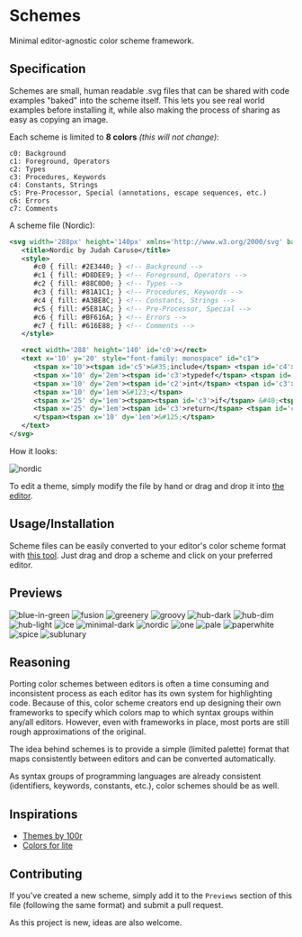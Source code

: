# Schemes

Minimal editor-agnostic color scheme framework.


## Specification

Schemes are small, human readable .svg files that can be shared with code examples
"baked" into the scheme itself. This lets you see real world examples before
installing it, while also making the process of sharing as easy as copying an image.

Each scheme is limited to **8 colors** *(this will not change)*:

```
c0: Background
c1: Foreground, Operators
c2: Types
c3: Procedures, Keywords
c4: Constants, Strings
c5: Pre-Processor, Special (annotations, escape sequences, etc.)
c6: Errors
c7: Comments
```

A scheme file (Nordic):

```xml
<svg width='288px' height='140px' xmlns='http://www.w3.org/2000/svg' baseProfile='full' version='1.1' >
   <title>Nordic by Judah Caruso</title>
   <style>
      #c0 { fill: #2E3440; } <!-- Background -->
      #c1 { fill: #D8DEE9; } <!-- Foreground, Operators --> 
      #c2 { fill: #88C0D0; } <!-- Types --> 
      #c3 { fill: #81A1C1; } <!-- Procedures, Keywords --> 
      #c4 { fill: #A3BE8C; } <!-- Constants, Strings -->
      #c5 { fill: #5E81AC; } <!-- Pre-Processor, Special -->
      #c6 { fill: #BF616A; } <!-- Errors -->
      #c7 { fill: #616E88; } <!-- Comments --> 
   </style>

   <rect width='288' height='140' id='c0'></rect>   
   <text x='10' y='20' style="font-family: monospace" id="c1">
      <tspan x='10'><tspan id='c5'>&#35;include</tspan> <tspan id='c4'>&lt;stdio.h&gt;</tspan></tspan>
      <tspan x='10' dy='2em'><tspan id='c3'>typedef</tspan> <tspan id='c2'>struct</tspan> &#123; <tspan id='c2'>float</tspan> x&#44; y&#59; &#125; Point&#59;</tspan>
      <tspan x='10' dy='2em'><tspan id='c2'>int</tspan> <tspan id='c3'>main</tspan>&#40;<tspan id='c2'>int</tspan> <tspan>argc</tspan>&#44; <tspan id='c2'>char</tspan>&#42; <tspan>argv</tspan>&#91;&#93;&#41;</tspan>
      <tspan x='10' dy='1em'>&#123;</tspan>
      <tspan x='25' dy='1em'><tspan><tspan id='c3'>if</tspan> &#40;<tspan id='c4'>1</tspan>&#41;</tspan> printf&#40;<tspan id='c4'>"Hello&#44; World!<tspan id='c5'>\n</tspan>"</tspan>&#41;&#59;</tspan>
      <tspan x='25' dy='1em'><tspan id='c3'>return</tspan> <tspan id='c4'>0</tspan>&#59; <tspan id='c7'>// This is a comment</tspan>
      </tspan><tspan x='10' dy='1em'>&#125;</tspan>
   </text>
</svg>

```

How it looks:

![nordic](previews/nordic.svg)


To edit a theme, simply modify the file by hand or drag and drop it into [the editor](https://judahcaruso.com/schemes).


## Usage/Installation

Scheme files can be easily converted to your editor's color scheme format
with [this tool](https://judahcaruso.com/schemes). Just drag and drop a scheme
and click on your preferred editor.


## Previews

![blue-in-green](previews/blue-in-green.svg)
![fusion](previews/fusion.svg)
![greenery](previews/greenery.svg)
![groovy](previews/groovy.svg)
![hub-dark](previews/hub-dark.svg)
![hub-dim](previews/hub-dim.svg)
![hub-light](previews/hub-light.svg)
![ice](previews/ice.svg)
![minimal-dark](previews/minimal-dark.svg)
![nordic](previews/nordic.svg)
![one](previews/one.svg)
![pale](previews/pale.svg)
![paperwhite](previews/paperwhite.svg)
![spice](previews/spice.svg) ![sublunary](previews/sublunary.svg)


## Reasoning

Porting color schemes between editors is often a time consuming and inconsistent
process as each editor has its own system for highlighting code. Because of this,
color scheme creators end up designing their own frameworks to specify which
colors map to which syntax groups within any/all editors. However, even with
frameworks in place, most ports are still rough approximations of the original.

The idea behind schemes is to provide a simple (limited palette) format that
maps consistently between editors and can be converted automatically.

As syntax groups of programming languages are already consistent (identifiers, keywords, constants, etc.),
color schemes should be as well.


## Inspirations

- [Themes by 100r](https://github.com/hundredrabbits/Themes)
- [Colors for lite](https://github.com/rxi/lite-colors)


## Contributing

If you've created a new scheme, simply add it to the `Previews` section of 
this file (following the same format) and submit a pull request.

As this project is new, ideas are also welcome.
